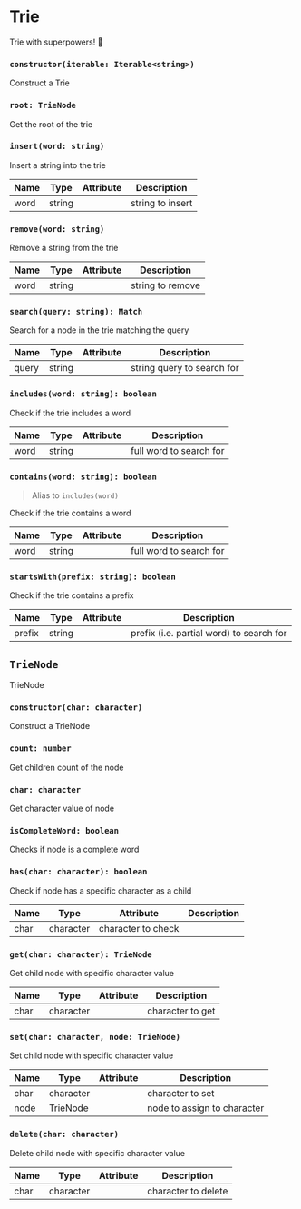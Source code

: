 # Trie

Trie with superpowers! 💪

### `constructor(iterable: Iterable<string>)`

Construct a Trie

### `root: TrieNode`

Get the root of the trie

### `insert(word: string)`

Insert a string into the trie

| Name | Type   | Attribute | Description      |
| ---- | ------ | --------- | ---------------- |
| word | string |           | string to insert |

### `remove(word: string)`

Remove a string from the trie

| Name | Type   | Attribute | Description      |
| ---- | ------ | --------- | ---------------- |
| word | string |           | string to remove |

### `search(query: string): Match`

Search for a node in the trie matching the query

| Name  | Type   | Attribute | Description                |
| ----- | ------ | --------- | -------------------------- |
| query | string |           | string query to search for |

### `includes(word: string): boolean`

Check if the trie includes a word

| Name | Type   | Attribute | Description             |
| ---- | ------ | --------- | ----------------------- |
| word | string |           | full word to search for |

### `contains(word: string): boolean`

> Alias to `includes(word)`

Check if the trie contains a word

| Name | Type   | Attribute | Description             |
| ---- | ------ | --------- | ----------------------- |
| word | string |           | full word to search for |

### `startsWith(prefix: string): boolean`

Check if the trie contains a prefix

| Name   | Type   | Attribute | Description                              |
| ------ | ------ | --------- | ---------------------------------------- |
| prefix | string |           | prefix (i.e. partial word) to search for |

## `TrieNode`

TrieNode

### `constructor(char: character)`

Construct a TrieNode

### `count: number`

Get children count of the node

### `char: character`

Get character value of node

### `isCompleteWord: boolean`

Checks if node is a complete word

### `has(char: character): boolean`

Check if node has a specific character as a child

| Name | Type      | Attribute          | Description |
| ---- | --------- | ------------------ | ----------- |
| char | character | character to check |

### `get(char: character): TrieNode`

Get child node with specific character value

| Name | Type      | Attribute | Description      |
| ---- | --------- | --------- | ---------------- |
| char | character |           | character to get |

### `set(char: character, node: TrieNode)`

Set child node with specific character value

| Name | Type      | Attribute | Description                 |
| ---- | --------- | --------- | --------------------------- |
| char | character |           | character to set            |
| node | TrieNode  |           | node to assign to character |

### `delete(char: character)`

Delete child node with specific character value

| Name | Type      | Attribute | Description         |
| ---- | --------- | --------- | ------------------- |
| char | character |           | character to delete |
